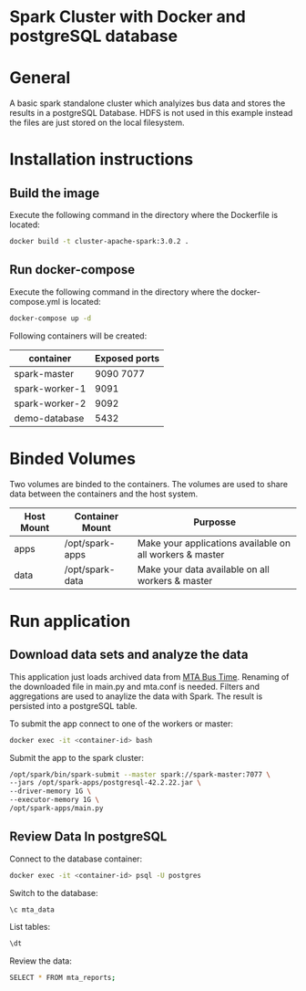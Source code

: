 # Spark Cluster with Docker and postgreSQL database

# General

A basic spark standalone cluster which analyizes bus data and stores the results in a postgreSQL Database. HDFS is not used in this example instead the files are just stored on the local filesystem.

# Installation instructions

## Build the image

Execute the following command in the directory where the Dockerfile is located:
```sh
docker build -t cluster-apache-spark:3.0.2 .
```

## Run docker-compose

Execute the following command in the directory where the docker-compose.yml is located:
```sh
docker-compose up -d
```

Following containers will be created:

container|Exposed ports
---|---
spark-master|9090 7077
spark-worker-1|9091
spark-worker-2|9092
demo-database|5432

# Binded Volumes

Two volumes are binded to the containers. The volumes are used to share data between the containers and the host system.

Host Mount|Container Mount|Purposse
---|---|---
apps|/opt/spark-apps| Make your applications available on all workers & master
data|/opt/spark-data| Make your data available on all workers & master



# Run application

## Download data sets and analyze the data

This application just loads archived data from [MTA Bus Time](http://web.mta.info/developers/MTA-Bus-Time-historical-data.html). Renaming of the downloaded file in main.py and mta.conf is needed. 
Filters and aggregations are used to anaylize the data with Spark. The result is persisted into a postgreSQL table.

To submit the app connect to one of the workers or master:
```sh
docker exec -it <container-id> bash
```
Submit the app to the spark cluster:

```sh
/opt/spark/bin/spark-submit --master spark://spark-master:7077 \
--jars /opt/spark-apps/postgresql-42.2.22.jar \
--driver-memory 1G \
--executor-memory 1G \
/opt/spark-apps/main.py
```

## Review Data In postgreSQL

Connect to the database container:

```sh
docker exec -it <container-id> psql -U postgres
```

Switch to the database:

```sh
\c mta_data
```

List tables:

```sh
\dt
```

Review the data:

```sh
SELECT * FROM mta_reports;
```



